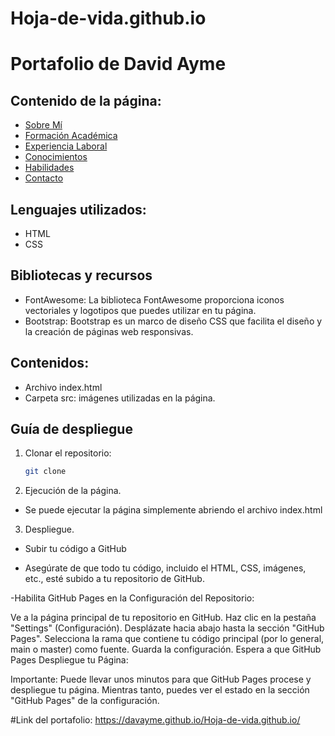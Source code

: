 # Hoja-de-vida.github.io
# Portafolio de David Ayme

## Contenido de la página:

- [Sobre Mí](#sobre-mí)
- [Formación Académica](#formación-académica)
- [Experiencia Laboral](#experiencia-laboral)
- [Conocimientos](#conocimientos)
- [Habilidades](#habilidades)
- [Contacto](#contacto)

## Lenguajes utilizados: 
- HTML
- CSS

## Bibliotecas y recursos
- FontAwesome: La biblioteca FontAwesome proporciona iconos vectoriales y logotipos que puedes utilizar en tu página.
- Bootstrap: Bootstrap es un marco de diseño CSS que facilita el diseño y la creación de páginas web responsivas.

## Contenidos:
- Archivo index.html
- Carpeta src: imágenes utilizadas en la página.

## Guía de despliegue
1. Clonar el repositorio:
   ```bash
   git clone 
   
2. Ejecución de la página.
- Se puede ejecutar la página simplemente abriendo el archivo index.html

3. Despliegue.
- Subir tu código a GitHub

- Asegúrate de que todo tu código, incluido el HTML, CSS, imágenes, etc., esté subido a tu repositorio de GitHub.

-Habilita GitHub Pages en la Configuración del Repositorio:

   Ve a la página principal de tu repositorio en GitHub.
   Haz clic en la pestaña "Settings" (Configuración).
   Desplázate hacia abajo hasta la sección "GitHub Pages".
   Selecciona la rama que contiene tu código principal (por lo general, main o master) como fuente.
   Guarda la configuración.
   Espera a que GitHub Pages Despliegue tu Página:

   Importante:
   Puede llevar unos minutos para que GitHub Pages procese y despliegue tu página. Mientras tanto, puedes ver el estado     en la sección "GitHub Pages" de la configuración.

#Link del portafolio: https://davayme.github.io/Hoja-de-vida.github.io/
